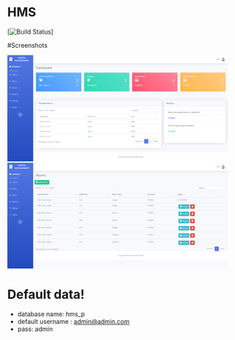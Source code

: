 # HMS

[![Build Status](https://travis-ci.org/joemccann/dillinger.svg?branch=master)]

#Screenshots

![alt text](/screenshot/dashboard.png)
![alt text](/screenshot/rooms.png)

# Default data!

  - database name: hms_p
  - default username : admin@admin.com 
  - pass: admin
